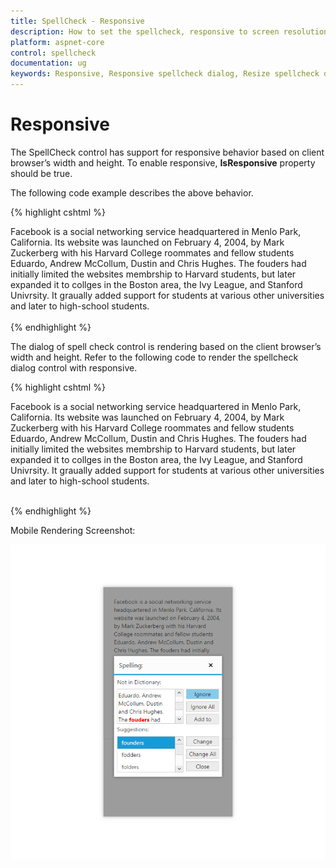 ```yaml
---
title: SpellCheck - Responsive
description: How to set the spellcheck, responsive to screen resolutions
platform: aspnet-core
control: spellcheck
documentation: ug
keywords: Responsive, Responsive spellcheck dialog, Resize spellcheck dialog
---
```

# Responsive

The SpellCheck control has support for responsive behavior based on client browser’s width and height. To enable responsive, **IsResponsive** property should be true.

The following code example describes the above behavior.

{% highlight cshtml %}

<div id="TextArea" contenteditable="true">
        Facebook is a social networking service headquartered in Menlo Park, California. Its website was launched on February 4, 2004, by Mark Zuckerberg with his Harvard College roommates and fellow students Eduardo, Andrew McCollum, Dustin and Chris Hughes. The fouders had initially limited the websites membrship to Harvard students, but later expanded it to collges in the Boston area, the Ivy League, and Stanford Univrsity. It graually added support for students at various other universities and later to high-school students.
</div><br />

<ej-spell-check id="SpellCheck" controls-to-validate="#TextArea" is-responsive="true">
        <e-dictionary-settings custom-dictionary-url="http://js.syncfusion.com/ejServices/api/SpellCheck/AddToDictionary" dictionary-url="http://js.syncfusion.com/ejServices/api/SpellCheck/CheckWords"></e-dictionary-settings>
</ej-spell-check>
{% endhighlight %}

The dialog of spell check control is rendering based on the client browser’s width and height. Refer to the following code to render the spellcheck dialog control with responsive.

{% highlight cshtml %}

<div id="TextArea" contenteditable="true">
        Facebook is a social networking service headquartered in Menlo Park, California. Its website was launched on February 4, 2004, by Mark Zuckerberg with his Harvard College roommates and fellow students Eduardo, Andrew McCollum, Dustin and Chris Hughes. The fouders had initially limited the websites membrship to Harvard students, but later expanded it to collges in the Boston area, the Ivy League, and Stanford Univrsity. It graually added support for students at various other universities and later to high-school students.
</div><br />

<ej-spell-check id="SpellCheck" controls-to-validate="#TextArea" is-responsive="true">
        <e-dictionary-settings custom-dictionary-url="http://js.syncfusion.com/ejServices/api/SpellCheck/AddToDictionary" dictionary-url="http://js.syncfusion.com/ejServices/api/SpellCheck/CheckWords"></e-dictionary-settings>
</ej-spell-check>
<ej-button id="CheckButton" width="200px" height="25px" text="Spell check" click="checkErrors" />

<script type="text/javascript">
        function checkErrors() {
            var spellObj = $("#SpellCheck").data("ejSpellCheck");
            spellObj.showInDialog();
        }
</script>
{% endhighlight %}

Mobile Rendering Screenshot:

![](Responsive_Images/Responsive_Image.png)
